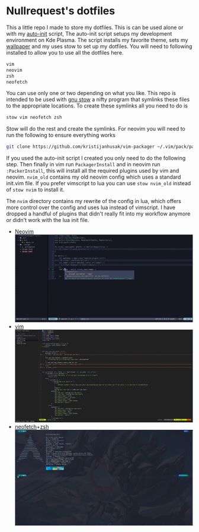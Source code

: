# Nullrequest's dotfiles
This a little repo I made to store my dotfiles. This is can be used alone or with my [auto-init](https://github.com/advaithm/auto_init) script, The auto-init script setups my development environment on Kde Plasma. The script installs my favorite theme, sets my [wallpaper](https://twitter.com/KleinesGluck/status/1336052912594722816) and my uses stow to set up my dotfiles. You will need to following installed to allow you to use all the dotfiles here.
```
vim
neovim
zsh
neofetch
```
You can use only one or two depending on what you like. This repo is intended to be used with [gnu stow](https://www.gnu.org/software/stow/) a nifty program that symlinks these files to the appropriate locations. To create these symlinks all you need to do is
```bash
stow vim neofetch zsh
```
Stow will do the rest and create the symlinks. For neovim you will need to run the following to ensure everything works
```bash
git clone https://github.com/kristijanhusak/vim-packager ~/.vim/pack/packager/opt/vim-packager

```
If you used the auto-init script I created you only need to do the following step. Then finally in vim run `PackagerInstall` and in neovim run `:PackerInstall`, this will install all the required plugins used by vim and neovim. `nvim_old` contains my old neovim config which uses a standard init.vim file. If you prefer vimscript to lua you can use `stow nvim_old` instead of `stow nvim` to install it.

The `nvim` directory contains my rewrite of the config in lua, which offers more control over the config and uses lua instead of vimscript. I have dropped a handful of plugins that didn't really fit into my workflow anymore or didn't work with the lua init file. 

- [Neovim](https://neovim.io/) 
![neovim](.github/neovim.png)
- [vim](https://www.vim.org/)
![vim](.github/vim.png)
- [neofetch](https://github.com/dylanaraps/neofetch)+[zsh](https://www.zsh.org/)
![neofetch+zsh](.github/zsh+neofetch.png)
